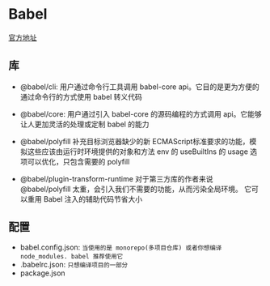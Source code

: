 # Babel
[官方地址](https://babeljs.io/docs/en/)

## 库
- @babel/cli:
 用户通过命令行工具调用 babel-core api。它目的是更为方便的通过命令行的方式使用 babel 转义代码

- @babel/core:
 用户通过引入 babel-core 的源码编程的方式调用 api。它能够让人更加灵活的处理或定制 babel 的能力

- @babel/polyfill
 补充目标浏览器缺少的新 ECMAScript标准要求的功能，模拟这些应该由运行时环境提供的对象和方法
 env 的 useBuiltIns 的 usage 选项可以优化，只包含需要的 polyfill

- @babel/plugin-transform-runtime
 对于第三方库的作者来说 @babel/polyfill 太重，会引入我们不需要的功能，从而污染全局环境。
 它可以重用 Babel 注入的辅助代码节省大小

## 配置
 - babel.config.json: `当使用的是 monorepo(多项目仓库) 或者你想编译 node_modules. babel 推荐使用它`
 - .babelrc.json: `只想编译项目的一部分`
 - package.json